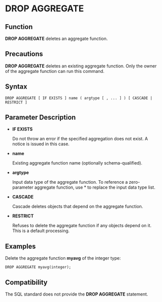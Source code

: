 # DROP AGGREGATE<a name="EN-US_TOPIC_0000001080822720"></a>

## Function<a name="section173831846163116"></a>

**DROP AGGREGATE**  deletes an aggregate function.

## Precautions<a name="section786041713618"></a>

**DROP AGGREGATE**  deletes an existing aggregate function. Only the owner of the aggregate function can run this command.

## Syntax<a name="section1374719912321"></a>

```
DROP AGGREGATE [ IF EXISTS ] name ( argtype [ , ... ] ) [ CASCADE | RESTRICT ]
```

## Parameter Description<a name="section62781959163314"></a>

-   **IF EXISTS**

    Do not throw an error if the specified aggregation does not exist. A notice is issued in this case.

-   **name**

    Existing aggregate function name \(optionally schema-qualified\).

-   **argtype**

    Input data type of the aggregate function. To reference a zero-parameter aggregate function, use \* to replace the input data type list.

-   **CASCADE**

    Cascade deletes objects that depend on the aggregate function.

-   **RESTRICT**

    Refuses to delete the aggregate function if any objects depend on it. This is a default processing.


## Examples<a name="section14411351193419"></a>

Delete the aggregate function  **myavg**  of the integer type:

```
DROP AGGREGATE myavg(integer);
```

## Compatibility<a name="section9989313154010"></a>

The SQL standard does not provide the  **DROP AGGREGATE**  statement.

